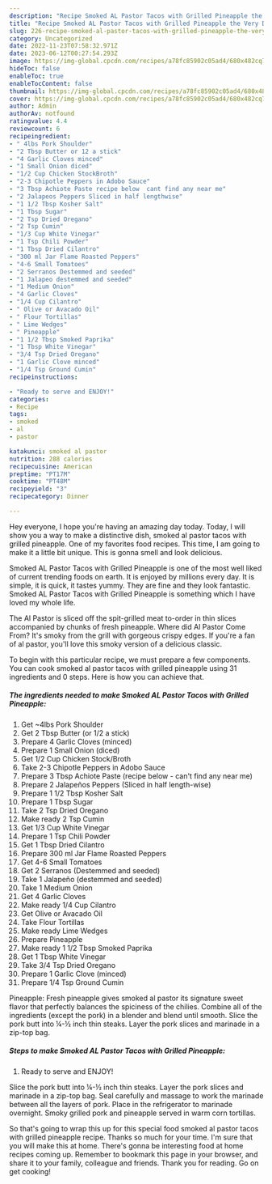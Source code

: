 ```yaml
---
description: "Recipe Smoked AL Pastor Tacos with Grilled Pineapple the Very Delicious"
title: "Recipe Smoked AL Pastor Tacos with Grilled Pineapple the Very Delicious"
slug: 226-recipe-smoked-al-pastor-tacos-with-grilled-pineapple-the-very-delicious
category: Uncategorized
date: 2022-11-23T07:58:32.971Z
date: 2023-06-12T00:27:54.293Z
image: https://img-global.cpcdn.com/recipes/a78fc85902c05ad4/680x482cq70/smoked-al-pastor-tacos-with-grilled-pineapple-recipe-main-photo.jpg
hideToc: false
enableToc: true
enableTocContent: false
thumbnail: https://img-global.cpcdn.com/recipes/a78fc85902c05ad4/680x482cq70/smoked-al-pastor-tacos-with-grilled-pineapple-recipe-main-photo.jpg
cover: https://img-global.cpcdn.com/recipes/a78fc85902c05ad4/680x482cq70/smoked-al-pastor-tacos-with-grilled-pineapple-recipe-main-photo.jpg
author: Admin
authorAv: notfound
ratingvalue: 4.4
reviewcount: 6
recipeingredient:
- " 4lbs Pork Shoulder"
- "2 Tbsp Butter or 12 a stick"
- "4 Garlic Cloves minced"
- "1 Small Onion diced"
- "1/2 Cup Chicken StockBroth"
- "2-3 Chipotle Peppers in Adobo Sauce"
- "3 Tbsp Achiote Paste recipe below  cant find any near me"
- "2 Jalapeos Peppers Sliced in half lengthwise"
- "1 1/2 Tbsp Kosher Salt"
- "1 Tbsp Sugar"
- "2 Tsp Dried Oregano"
- "2 Tsp Cumin"
- "1/3 Cup White Vinegar"
- "1 Tsp Chili Powder"
- "1 Tbsp Dried Cilantro"
- "300 ml Jar Flame Roasted Peppers"
- "4-6 Small Tomatoes"
- "2 Serranos Destemmed and seeded"
- "1 Jalapeo destemmed and seeded"
- "1 Medium Onion"
- "4 Garlic Cloves"
- "1/4 Cup Cilantro"
- " Olive or Avacado Oil"
- " Flour Tortillas"
- " Lime Wedges"
- " Pineapple"
- "1 1/2 Tbsp Smoked Paprika"
- "1 Tbsp White Vinegar"
- "3/4 Tsp Dried Oregano"
- "1 Garlic Clove minced"
- "1/4 Tsp Ground Cumin"
recipeinstructions:

- "Ready to serve and ENJOY!"
categories:
- Recipe
tags:
- smoked
- al
- pastor

katakunci: smoked al pastor 
nutrition: 288 calories
recipecuisine: American
preptime: "PT17M"
cooktime: "PT48M"
recipeyield: "3"
recipecategory: Dinner

---
```



Hey everyone, I hope you're having an amazing day today. Today, I will show you a way to make a distinctive dish, smoked al pastor tacos with grilled pineapple. One of my favorites food recipes. This time, I am going to make it a little bit unique. This is gonna smell and look delicious.

Smoked AL Pastor Tacos with Grilled Pineapple is one of the most well liked of current trending foods on earth. It is enjoyed by millions every day. It is simple, it is quick, it tastes yummy. They are fine and they look fantastic. Smoked AL Pastor Tacos with Grilled Pineapple is something which I have loved my whole life.

The Al Pastor is sliced off the spit-grilled meat to-order in thin slices accompanied by chunks of fresh pineapple. Where did Al Pastor Come From? It&#39;s smoky from the grill with gorgeous crispy edges. If you&#39;re a fan of al pastor, you&#39;ll love this smoky version of a delicious classic.


To begin with this particular recipe, we must prepare a few components. You can cook smoked al pastor tacos with grilled pineapple using 31 ingredients and 0 steps. Here is how you can achieve that.

<!--inarticleads1-->

##### The ingredients needed to make Smoked AL Pastor Tacos with Grilled Pineapple:

1. Get  ~4lbs Pork Shoulder
1. Get 2 Tbsp Butter (or 1/2 a stick)
1. Prepare 4 Garlic Cloves (minced)
1. Prepare 1 Small Onion (diced)
1. Get 1/2 Cup Chicken Stock/Broth
1. Take 2-3 Chipotle Peppers in Adobo Sauce
1. Prepare 3 Tbsp Achiote Paste (recipe below - can&#39;t find any near me)
1. Prepare 2 Jalapeños Peppers (Sliced in half length-wise)
1. Prepare 1 1/2 Tbsp Kosher Salt
1. Prepare 1 Tbsp Sugar
1. Take 2 Tsp Dried Oregano
1. Make ready 2 Tsp Cumin
1. Get 1/3 Cup White Vinegar
1. Prepare 1 Tsp Chili Powder
1. Get 1 Tbsp Dried Cilantro
1. Prepare 300 ml Jar Flame Roasted Peppers
1. Get 4-6 Small Tomatoes
1. Get 2 Serranos (Destemmed and seeded)
1. Take 1 Jalapeño (destemmed and seeded)
1. Take 1 Medium Onion
1. Get 4 Garlic Cloves
1. Make ready 1/4 Cup Cilantro
1. Get  Olive or Avacado Oil
1. Take  Flour Tortillas
1. Make ready  Lime Wedges
1. Prepare  Pineapple
1. Make ready 1 1/2 Tbsp Smoked Paprika
1. Get 1 Tbsp White Vinegar
1. Take 3/4 Tsp Dried Oregano
1. Prepare 1 Garlic Clove (minced)
1. Prepare 1/4 Tsp Ground Cumin


Pineapple: Fresh pineapple gives smoked al pastor its signature sweet flavor that perfectly balances the spiciness of the chilies. Combine all of the ingredients (except the pork) in a blender and blend until smooth. Slice the pork butt into ¼-½ inch thin steaks. Layer the pork slices and marinade in a zip-top bag. 

<!--inarticleads2-->

##### Steps to make Smoked AL Pastor Tacos with Grilled Pineapple:


1. Ready to serve and ENJOY!

Slice the pork butt into ¼-½ inch thin steaks. Layer the pork slices and marinade in a zip-top bag. Seal carefully and massage to work the marinade between all the layers of pork. Place in the refrigerator to marinade overnight. Smoky grilled pork and pineapple served in warm corn tortillas. 

So that's going to wrap this up for this special food smoked al pastor tacos with grilled pineapple recipe. Thanks so much for your time. I'm sure that you will make this at home. There's gonna be interesting food at home recipes coming up. Remember to bookmark this page in your browser, and share it to your family, colleague and friends. Thank you for reading. Go on get cooking!
